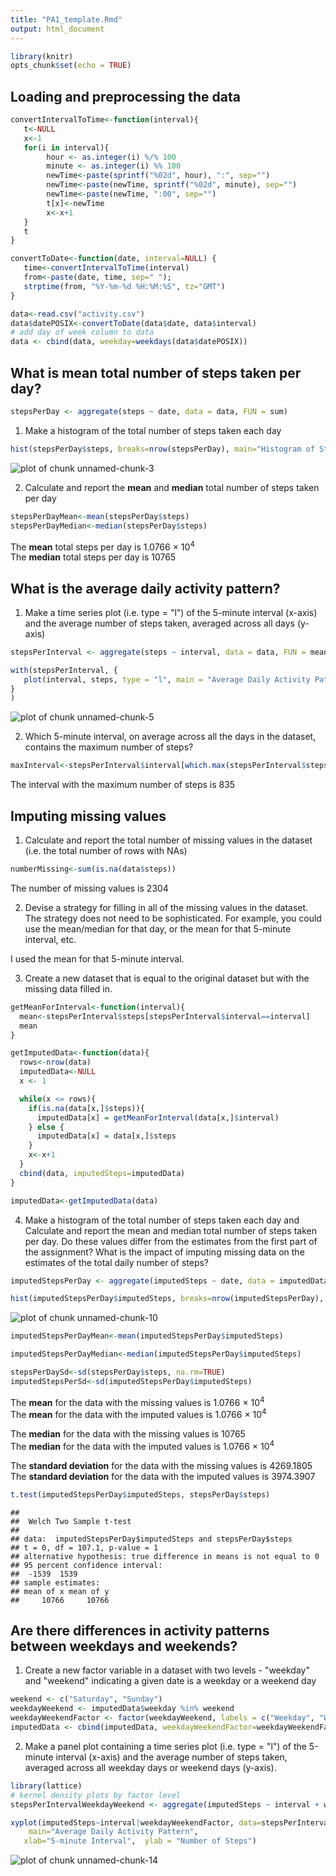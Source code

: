 ```yaml
---
title: "PA1_template.Rmd"
output: html_document
---
```



```r
library(knitr)
opts_chunk$set(echo = TRUE)
```

## Loading and preprocessing the data

```r
convertIntervalToTime<-function(interval){
   t<-NULL
   x<-1
   for(i in interval){
        hour <- as.integer(i) %/% 100
        minute <- as.integer(i) %% 100
        newTime<-paste(sprintf("%02d", hour), ":", sep="")
        newTime<-paste(newTime, sprintf("%02d", minute), sep="")
        newTime<-paste(newTime, ":00", sep="")
        t[x]<-newTime
        x<-x+1
   }
   t
}

convertToDate<-function(date, interval=NULL) {
   time<-convertIntervalToTime(interval)
   from<-paste(date, time, sep=" ");  
   strptime(from, "%Y-%m-%d %H:%M:%S", tz="GMT")
} 

data<-read.csv("activity.csv")
data$datePOSIX<-convertToDate(data$date, data$interval)
# add day of week column to data
data <- cbind(data, weekday=weekdays(data$datePOSIX))
```

## What is mean total number of steps taken per day?


```r
stepsPerDay <- aggregate(steps ~ date, data = data, FUN = sum)
```

1. Make a histogram of the total number of steps taken each day

```r
hist(stepsPerDay$steps, breaks=nrow(stepsPerDay), main="Histogram of Steps Per Day", xlab="Steps Per Day", col = "red")
```

![plot of chunk unnamed-chunk-3](figure/unnamed-chunk-3.png) 

2. Calculate and report the **mean** and **median** total number of steps taken per day

```r
stepsPerDayMean<-mean(stepsPerDay$steps)
stepsPerDayMedian<-median(stepsPerDay$steps)
```

The **mean** total steps per day is 1.0766 &times; 10<sup>4</sup>  
The **median** total steps per day is 10765  

## What is the average daily activity pattern?

1. Make a time series plot (i.e. type = "l") of the 5-minute interval (x-axis) and the average number of steps taken, averaged across all days (y-axis)

```r
stepsPerInterval <- aggregate(steps ~ interval, data = data, FUN = mean)

with(stepsPerInterval, {
   plot(interval, steps, type = "l", main = "Average Daily Activity Pattern", xlab = "5-minute Interval", ylab = "Average Steps Across Days")
}
)
```

![plot of chunk unnamed-chunk-5](figure/unnamed-chunk-5.png) 

2. Which 5-minute interval, on average across all the days in the dataset, contains the maximum number of steps?

```r
maxInterval<-stepsPerInterval$interval[which.max(stepsPerInterval$steps)]
```

The interval with the maximum number of steps is 835

## Imputing missing values

1. Calculate and report the total number of missing values in the dataset (i.e. the total number of rows with NAs)


```r
numberMissing<-sum(is.na(data$steps))
```

The number of missing values is 2304

2. Devise a strategy for filling in all of the missing values in the dataset. The strategy does not need to be sophisticated. For example, you could use the mean/median for that day, or the mean for that 5-minute interval, etc.

I used the mean for that 5-minute interval.

3. Create a new dataset that is equal to the original dataset but with the missing data filled in.

```r
getMeanForInterval<-function(interval){
  mean<-stepsPerInterval$steps[stepsPerInterval$interval==interval]
  mean
}

getImputedData<-function(data){
  rows<-nrow(data)
  imputedData<-NULL
  x <- 1

  while(x <= rows){
    if(is.na(data[x,]$steps)){
      imputedData[x] = getMeanForInterval(data[x,]$interval)
    } else {
      imputedData[x] = data[x,]$steps
    }
    x<-x+1
  }
  cbind(data, imputedSteps=imputedData)
}

imputedData<-getImputedData(data)
```

4. Make a histogram of the total number of steps taken each day and Calculate and report the mean and median total number of steps taken per day. Do these values differ from the estimates from the first part of the assignment? What is the impact of imputing missing data on the estimates of the total daily number of steps?


```r
imputedStepsPerDay <- aggregate(imputedSteps ~ date, data = imputedData, FUN = sum)
```


```r
hist(imputedStepsPerDay$imputedSteps, breaks=nrow(imputedStepsPerDay), main="Histogram of Steps Per Day with Imputed Data", xlab="Steps Per Day", col = "red")
```

![plot of chunk unnamed-chunk-10](figure/unnamed-chunk-10.png) 


```r
imputedStepsPerDayMean<-mean(imputedStepsPerDay$imputedSteps)

imputedStepsPerDayMedian<-median(imputedStepsPerDay$imputedSteps)

stepsPerDaySd<-sd(stepsPerDay$steps, na.rm=TRUE)
imputedStepsPerSd<-sd(imputedStepsPerDay$imputedSteps)
```

The **mean** for the data with the missing values is 1.0766 &times; 10<sup>4</sup>  
The **mean** for the data with the imputed values is 1.0766 &times; 10<sup>4</sup>  

The **median** for the data with the missing values is 10765  
The **median** for the data with the imputed values is 1.0766 &times; 10<sup>4</sup>

The **standard deviation** for the data with the missing values is 4269.1805  
The **standard deviation** for the data with the imputed values is 3974.3907  


```r
t.test(imputedStepsPerDay$imputedSteps, stepsPerDay$steps)
```

```
## 
## 	Welch Two Sample t-test
## 
## data:  imputedStepsPerDay$imputedSteps and stepsPerDay$steps
## t = 0, df = 107.1, p-value = 1
## alternative hypothesis: true difference in means is not equal to 0
## 95 percent confidence interval:
##  -1539  1539
## sample estimates:
## mean of x mean of y 
##     10766     10766
```

## Are there differences in activity patterns between weekdays and weekends?

1. Create a new factor variable in a dataset with two levels - "weekday" and "weekend" indicating a given date is a weekday or a weekend day


```r
weekend <- c("Saturday", "Sunday")
weekdayWeekend <- imputedData$weekday %in% weekend
weekdayWeekendFactor <- factor(weekdayWeekend, labels = c("Weekday", "Weekend"))
imputedData <- cbind(imputedData, weekdayWeekendFactor=weekdayWeekendFactor)
```

2. Make a panel plot containing a time series plot (i.e. type = "l") of the 5-minute interval (x-axis) and the average number of steps taken, averaged across all weekday days or weekend days (y-axis).



```r
library(lattice) 
# kernel density plots by factor level 
stepsPerIntervalWeekdayWeekend <- aggregate(imputedSteps ~ interval + weekdayWeekendFactor, data = imputedData, FUN = mean)

xyplot(imputedSteps~interval|weekdayWeekendFactor, data=stepsPerIntervalWeekdayWeekend, type="l", layout = c(1, 2),
    main="Average Daily Activity Pattern",
   xlab="5-minute Interval",  ylab = "Number of Steps")
```

![plot of chunk unnamed-chunk-14](figure/unnamed-chunk-14.png) 
